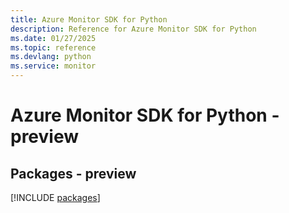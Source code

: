 ```yaml
---
title: Azure Monitor SDK for Python
description: Reference for Azure Monitor SDK for Python
ms.date: 01/27/2025
ms.topic: reference
ms.devlang: python
ms.service: monitor
---
```

# Azure Monitor SDK for Python - preview
## Packages - preview
[!INCLUDE [packages](monitor-index.md)]